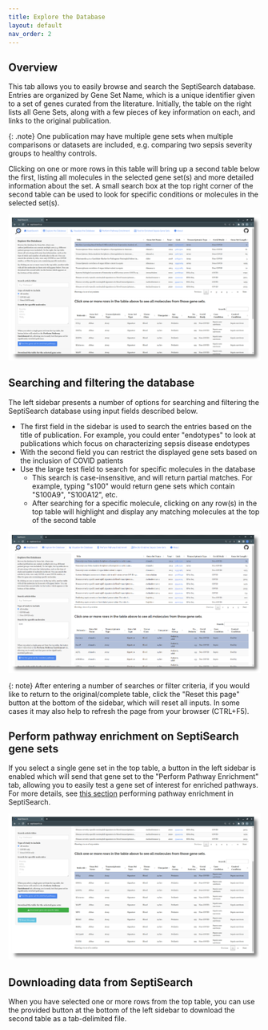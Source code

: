 ```yaml
---
title: Explore the Database
layout: default
nav_order: 2
---
```


## Overview
This tab allows you to easily browse and search the SeptiSearch database.
Entries are organized by Gene Set Name, which is a unique identifier given to a
set of genes curated from the literature. Initially, the table on the right
lists all Gene Sets, along with a few pieces of key information on
each, and links to the original publication.

{: .note}
One publication may have multiple gene sets when multiple comparisons or
datasets are included, e.g. comparing two sepsis severity groups to healthy
controls.

Clicking on one or more rows in this table will bring up a second table below
the first, listing all molecules in the selected gene set(s) and more detailed
information about the set. A small search box at the top right corner of the 
second table can be used to look for specific conditions or molecules in the 
selected set(s).

![Select a study from the table to display all associated molecules.](../assets/images/t2a.png)

## Searching and filtering the database
The left sidebar presents a number of options for searching and filtering the 
SeptiSearch database using input fields described below.

- The first field in the sidebar is used to search the entries based on the
  title of publication. For example, you could enter "endotypes" to look at
  publications which focus on characterizing sepsis disease endotypes
- With the second field you can restrict the displayed gene sets based on the
  inclusion of COVID patients
- Use the large test field to search for specific molecules in the database
  - This search is case-insensitive, and will return partial matches. For
  example, typing "s100" would return gene sets which contain "S100A9",
  "S100A12", etc.
  - After searching for a specific molecule, clicking on any row(s) in the
  top table will highlight and display any matching molecules at the top of the
  second table

![Searching for "s100" and viewing the first gene set.](../assets/images/t2b.png)

{: note}
After entering a number of searches or filter criteria, if you would like to
return to the original/complete table, click the "Reset this page" button at the
bottom of the sidebar, which will reset all inputs. In some cases it may also
help to refresh the page from your browser (CTRL+F5).

## Perform pathway enrichment on SeptiSearch gene sets
If you select a single gene set in the top table, a button in the left sidebar
is enabled which will send that gene set to the "Perform Pathway Enrichment"
tab, allowing you to easily test a gene set of interest for enriched pathways.
For more details, see [this section](enrich) performing pathway enrichment in
SeptiSearch.

![Choosing a single gene set enables the "Test this gene set for enriched pathways" button](../assets/images/t3.png)

## Downloading data from SeptiSearch
When you have selected one or more rows from the top table, you can use the
provided button at the bottom of the left sidebar to download the second table
as a tab-delimited file.
